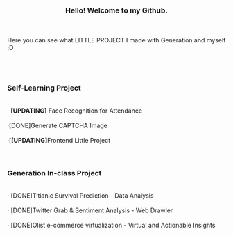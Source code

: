 ### <p align="center">Hello! Welcome to my Github.</p>
<br></br>
Here you can see what LITTLE PROJECT I made with Generation and myself ;D
<br></br>
<br></br>
### Self-Learning Project
<br>‧ <b>[UPDATING]</b> Face Recognition for Attendance</br>
<br>‧[DONE]Generate CAPTCHA Image</br>
<br>‧[<b>[UPDATING]</b>Frontend Little Project</br>
<br></br>
### Generation In-class Project
<br>‧ [DONE]Titianic Survival Prediction - Data Analysis</br>
<br>‧ [DONE]Twitter Grab & Sentiment Analysis - Web Drawler</br>
<br>‧ [DONE]Olist e-commerce virtualization - Virtual and Actionable Insights</br>
